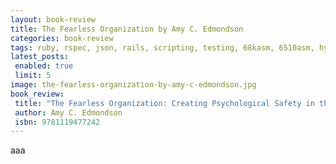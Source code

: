```yaml
---
layout: book-review
title: The Fearless Organization by Amy C. Edmondson
categories: book-review
tags: ruby, rspec, json, rails, scripting, testing, 68kasm, 6510asm, hyrox, fitness, words
latest_posts:
 enabled: true
 limit: 5
image: the-fearless-organization-by-amy-c-edmondson.jpg
book_review:
 title: "The Fearless Organization: Creating Psychological Safety in the Workplace for Learning, Innovation, and Growth"
 author: Amy C. Edmondson
 isbn: 9781119477242
---
```

aaa
